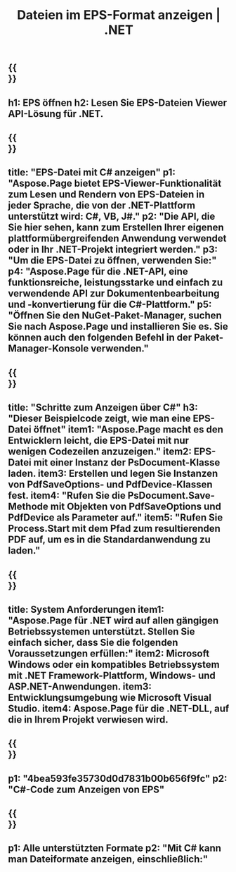 ﻿---
translation: true
template: /_templates/_viewer-child-net.md
title: Dateien im EPS-Format anzeigen | .NET
url: /net/viewer/eps/
description: Öffnen, um EPS-Dateien anzuzeigen. C#-Quellcode zum Laden, Rendern und Anzeigen von EPS-Dokumenten auf der .NET Framework-Plattform, Windows und ASP.NET-Anwendungen.
informat: EPS
otherformats: XPS PS
---

{{<section banner>}}
---
h1: EPS öffnen
h2: Lesen Sie EPS-Dateien Viewer API-Lösung für .NET.
---

{{<section overview>}}
---
title: "EPS-Datei mit C# anzeigen"
p1: "Aspose.Page bietet EPS-Viewer-Funktionalität zum Lesen und Rendern von EPS-Dateien in jeder Sprache, die von der .NET-Plattform unterstützt wird: C#, VB, J#."
p2: "Die API, die Sie hier sehen, kann zum Erstellen Ihrer eigenen plattformübergreifenden Anwendung verwendet oder in Ihr .NET-Projekt integriert werden."
p3: "Um die EPS-Datei zu öffnen, verwenden Sie:"
p4: "Aspose.Page für die .NET-API, eine funktionsreiche, leistungsstarke und einfach zu verwendende API zur Dokumentenbearbeitung und -konvertierung für die C#-Plattform."
p5: "Öffnen Sie den NuGet-Paket-Manager, suchen Sie nach Aspose.Page und installieren Sie es. Sie können auch den folgenden Befehl in der Paket-Manager-Konsole verwenden."
---

{{<section feature1>}}
---
title: "Schritte zum Anzeigen über C#"
h3: "Dieser Beispielcode zeigt, wie man eine EPS-Datei öffnet"
item1: "Aspose.Page macht es den Entwicklern leicht, die EPS-Datei mit nur wenigen Codezeilen anzuzeigen."
item2: EPS-Datei mit einer Instanz der PsDocument-Klasse laden.
item3: Erstellen und legen Sie Instanzen von PdfSaveOptions- und PdfDevice-Klassen fest.
item4: "Rufen Sie die PsDocument.Save-Methode mit Objekten von PdfSaveOptions und PdfDevice als Parameter auf."
item5: "Rufen Sie Process.Start mit dem Pfad zum resultierenden PDF auf, um es in die Standardanwendung zu laden."
---

{{<section feature2>}}
---
title: System Anforderungen
item1: "Aspose.Page für .NET wird auf allen gängigen Betriebssystemen unterstützt. Stellen Sie einfach sicher, dass Sie die folgenden Voraussetzungen erfüllen:"
item2: Microsoft Windows oder ein kompatibles Betriebssystem mit .NET Framework-Plattform, Windows- und ASP.NET-Anwendungen.
item3: Entwicklungsumgebung wie Microsoft Visual Studio.
item4: Aspose.Page für die .NET-DLL, auf die in Ihrem Projekt verwiesen wird.
---

{{<section gist>}}
---
p1: "4bea593fe35730d0d7831b00b656f9fc"
p2: "C#-Code zum Anzeigen von EPS"
---

{{<section otherformats>}}
---
p1: Alle unterstützten Formate
p2: "Mit C# kann man Dateiformate anzeigen, einschließlich:"
---

